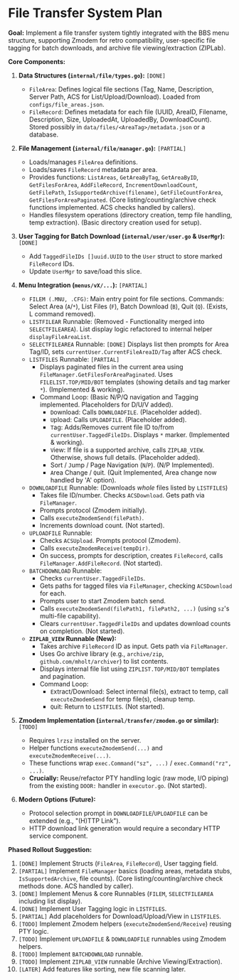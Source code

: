 # File Transfer System Plan

**Goal:** Implement a file transfer system tightly integrated with the BBS menu structure, supporting Zmodem for retro compatibility, user-specific file tagging for batch downloads, and archive file viewing/extraction (ZIPLab).

**Core Components:**

1.  **Data Structures (`internal/file/types.go`):** `[DONE]`
    *   `FileArea`: Defines logical file sections (Tag, Name, Description, Server Path, ACS for List/Upload/Download). Loaded from `configs/file_areas.json`.
    *   `FileRecord`: Defines metadata for each file (UUID, AreaID, Filename, Description, Size, UploadedAt, UploadedBy, DownloadCount). Stored possibly in `data/files/<AreaTag>/metadata.json` or a database.

2.  **File Management (`internal/file/manager.go`):** `[PARTIAL]`
    *   Loads/manages `FileArea` definitions.
    *   Loads/saves `FileRecord` metadata per area.
    *   Provides functions: `ListAreas`, `GetAreaByTag`, `GetAreaByID`, `GetFilesForArea`, `AddFileRecord`, `IncrementDownloadCount`, `GetFilePath`, `IsSupportedArchive(filename)`, `GetFileCountForArea`, `GetFilesForAreaPaginated`. (Core listing/counting/archive check functions implemented. ACS checks handled by callers).
    *   Handles filesystem operations (directory creation, temp file handling, temp extraction). (Basic directory creation used for setup).

3.  **User Tagging for Batch Download (`internal/user/user.go` & `UserMgr`):** `[DONE]`
    *   Add `TaggedFileIDs []uuid.UUID` to the `User` struct to store marked `FileRecord` IDs.
    *   Update `UserMgr` to save/load this slice.

4.  **Menu Integration (`menus/vX/...`):** `[PARTIAL]`
    *   `FILEM (.MNU, .CFG)`: Main entry point for file sections. Commands: Select Area (`A`/`*`), List Files (`F`), Batch Download (`B`), Quit (`Q`). (Exists, L command removed).
    *   `LISTFILEAR` Runnable: (Removed - Functionality merged into `SELECTFILEAREA`). List display logic refactored to internal helper `displayFileAreaList`.
    *   `SELECTFILEAREA` Runnable: `[DONE]` Displays list then prompts for Area Tag/ID, sets `currentUser.CurrentFileAreaID/Tag` after ACS check.
    *   `LISTFILES` Runnable: `[PARTIAL]`
        *   Displays paginated files in the current area using `FileManager.GetFilesForAreaPaginated`. Uses `FILELIST.TOP/MID/BOT` templates (showing details and tag marker `*`). (Implemented & working).
        *   Command Loop: (Basic N/P/Q navigation and Tagging implemented. Placeholders for D/U/V added).
            *   `D`ownload: Calls `DOWNLOADFILE`. (Placeholder added).
            *   `U`pload: Calls `UPLOADFILE`. (Placeholder added).
            *   `T`ag: Adds/Removes current file ID to/from `currentUser.TaggedFileIDs`. Displays `*` marker. (Implemented & working).
            *   `V`iew: If file is a supported archive, calls `ZIPLAB_VIEW`. Otherwise, shows full details. (Placeholder added).
            *   Sort / `J`ump / Page Navigation (`N`/`P`). (N/P Implemented).
            *   `A`rea Change / `Q`uit. (Quit Implemented, Area change now handled by 'A' option).
    *   `DOWNLOADFILE` Runnable: (Downloads *whole* files listed by `LISTFILES`)
        *   Takes file ID/number. Checks `ACSDownload`. Gets path via `FileManager`.
        *   Prompts protocol (Zmodem initially).
        *   Calls `executeZmodemSend(filePath)`.
        *   Increments download count. (Not started).
    *   `UPLOADFILE` Runnable:
        *   Checks `ACSUpload`. Prompts protocol (Zmodem).
        *   Calls `executeZmodemReceive(tempDir)`.
        *   On success, prompts for description, creates `FileRecord`, calls `FileManager.AddFileRecord`. (Not started).
    *   `BATCHDOWNLOAD` Runnable:
        *   Checks `currentUser.TaggedFileIDs`.
        *   Gets paths for tagged files via `FileManager`, checking `ACSDownload` for each.
        *   Prompts user to start Zmodem batch send.
        *   Calls `executeZmodemSend(filePath1, filePath2, ...)` (using `sz`'s multi-file capability).
        *   Clears `currentUser.TaggedFileIDs` and updates download counts on completion. (Not started).
    *   **`ZIPLAB_VIEW` Runnable (New):**
        *   Takes archive `FileRecord` ID as input. Gets path via `FileManager`.
        *   Uses Go archive library (e.g., `archive/zip`, `github.com/mholt/archiver`) to list contents.
        *   Displays internal file list using `ZIPLIST.TOP/MID/BOT` templates and pagination.
        *   Command Loop:
            *   `E`xtract/Download: Select internal file(s), extract to temp, call `executeZmodemSend` for temp file(s), cleanup temp.
            *   `Q`uit: Return to `LISTFILES`. (Not started).

5.  **Zmodem Implementation (`internal/transfer/zmodem.go` or similar):** `[TODO]`
    *   Requires `lrzsz` installed on the server.
    *   Helper functions `executeZmodemSend(...)` and `executeZmodemReceive(...)`.
    *   These functions wrap `exec.Command("sz", ...)` / `exec.Command("rz", ...)`.
    *   **Crucially:** Reuse/refactor PTY handling logic (raw mode, I/O piping) from the existing `DOOR:` handler in `executor.go`. (Not started).

6.  **Modern Options (Future):**
    *   Protocol selection prompt in `DOWNLOADFILE`/`UPLOADFILE` can be extended (e.g., "(H)TTP Link").
    *   HTTP download link generation would require a secondary HTTP service component.

**Phased Rollout Suggestion:**

1.  `[DONE]` Implement Structs (`FileArea`, `FileRecord`), User tagging field.
2.  `[PARTIAL]` Implement `FileManager` basics (loading areas, metadata stubs, `IsSupportedArchive`, file counts). (Core listing/counting/archive check methods done. ACS handled by caller).
3.  `[DONE]` Implement Menus & core Runnables (`FILEM`, `SELECTFILEAREA` including list display).
4.  `[DONE]` Implement User Tagging logic in `LISTFILES`.
5.  `[PARTIAL]` Add placeholders for Download/Upload/View in `LISTFILES`.
6.  `[TODO]` Implement Zmodem helpers (`executeZmodemSend/Receive`) reusing PTY logic.
7.  `[TODO]` Implement `UPLOADFILE` & `DOWNLOADFILE` runnables using Zmodem helpers.
8.  `[TODO]` Implement `BATCHDOWNLOAD` runnable.
9.  `[TODO]` Implement `ZIPLAB_VIEW` runnable (Archive Viewing/Extraction).
10. `[LATER]` Add features like sorting, new file scanning later. 